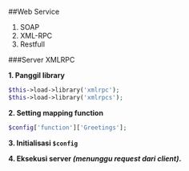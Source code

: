 ##Web Service

1. SOAP
2. XML-RPC
3. Restfull

###Server XMLRPC

**1. Panggil library**

```php
$this->load->library('xmlrpc');
$this->load->library('xmlrpcs');
```

**2. Setting mapping function**

```php
$config['function']['Greetings'];
```

**3. Initialisasi `$config`**

**4. Eksekusi server _(menunggu request dari client)_.**
